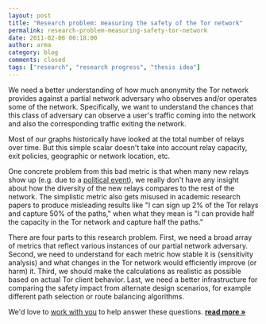 ```yaml
---
layout: post
title: "Research problem: measuring the safety of the Tor network"
permalink: research-problem-measuring-safety-tor-network
date: 2011-02-06 00:18:00
author: arma
category: blog
comments: closed
tags: ["research", "research progress", "thesis idea"]
---
```


We need a better understanding of how much anonymity the Tor network provides against a partial network adversary who observes and/or operates some of the network. Specifically, we want to understand the chances that this class of adversary can observe a user's traffic coming into the network and also the corresponding traffic exiting the network.

Most of our graphs historically have looked at the total number of relays over time. But this simple scalar doesn't take into account relay capacity, exit policies, geographic or network location, etc.

One concrete problem from this bad metric is that when many new relays show up (e.g. due to a [political event](https://blog.torproject.org/files/relays-diff-2011-01-28.png)), we really don't have any insight about how the diversity of the new relays compares to the rest of the network. The simplistic metric also gets misused in academic research papers to produce misleading results like "I can sign up 2% of the Tor relays and capture 50% of the paths," when what they mean is "I can provide half the capacity in the Tor network and capture half the paths."

There are four parts to this research problem. First, we need a broad array of metrics that reflect various instances of our partial network adversary. Second, we need to understand for each metric how stable it is (sensitivity analysis) and what changes in the Tor network would efficiently improve (or harm) it. Third, we should make the calculations as realistic as possible based on actual Tor client behavior. Last, we need a better infrastructure for comparing the safety impact from alternate design scenarios, for example different path selection or route balancing algorithms.

We'd love to [work with you](https://www.torproject.org/research) to help answer these questions. [**read more »**](https://blog.torproject.org/blog/research-problem-measuring-safety-tor-network)
